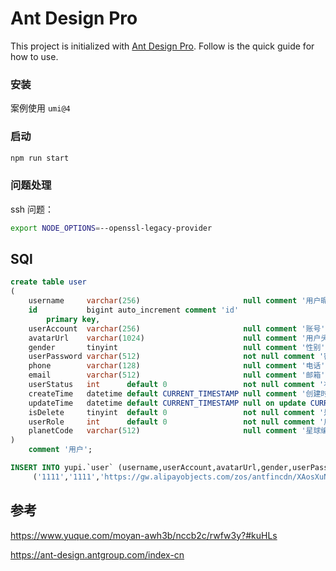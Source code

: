 # Ant Design Pro

This project is initialized with [Ant Design Pro](https://pro.ant.design). Follow is the quick guide for how to use.

### 安装

案例使用 `umi@4`

### 启动

```bash
npm run start
```

### 问题处理

ssh 问题：

```bash
export NODE_OPTIONS=--openssl-legacy-provider
```

## SQl

```sql
create table user
(
    username     varchar(256)                       null comment '用户昵称',
    id           bigint auto_increment comment 'id'
        primary key,
    userAccount  varchar(256)                       null comment '账号',
    avatarUrl    varchar(1024)                      null comment '用户头像',
    gender       tinyint                            null comment '性别',
    userPassword varchar(512)                       not null comment '密码',
    phone        varchar(128)                       null comment '电话',
    email        varchar(512)                       null comment '邮箱',
    userStatus   int      default 0                 not null comment '状态 0 - 正常',
    createTime   datetime default CURRENT_TIMESTAMP null comment '创建时间',
    updateTime   datetime default CURRENT_TIMESTAMP null on update CURRENT_TIMESTAMP,
    isDelete     tinyint  default 0                 not null comment '是否删除',
    userRole     int      default 0                 not null comment '用户角色 0 - 普通用户 1 - 管理员',
    planetCode   varchar(512)                       null comment '星球编号'
)
    comment '用户';

INSERT INTO yupi.`user` (username,userAccount,avatarUrl,gender,userPassword,phone,email,userStatus,createTime,updateTime,isDelete,userRole,planetCode) VALUES
	 ('1111','1111','https://gw.alipayobjects.com/zos/antfincdn/XAosXuNZyF/BiazfanxmamNRoxxVxka.png',NULL,'f8de235116ca2ec0b8ee885b5c743072',NULL,NULL,0,'2024-04-09 10:20:16','2024-04-09 10:20:16',0,1,NULL);

```

## 参考

https://www.yuque.com/moyan-awh3b/nccb2c/rwfw3y?#kuHLs

https://ant-design.antgroup.com/index-cn
